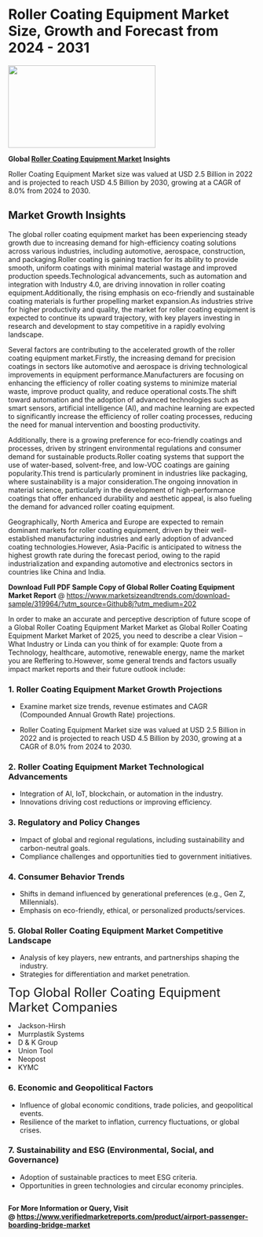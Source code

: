 <H1>Roller Coating Equipment Market Size, Growth and Forecast from 2024 - 2031</H1><img class="aligncenter size-medium wp-image-584254" src="https://thirdeyenews.in/wp-content/uploads/2024/09/Global-Market-Research-300x168.jpeg" alt="" width="300" height="168" /><p><strong>Global&nbsp;<a href="https://www.marketsizeandtrends.com/download-sample/319964/?utm_source=Github8j?utm_medium=202">Roller Coating Equipment Market</a> Insights</strong></p><p>Roller Coating Equipment Market size was valued at USD 2.5 Billion in 2022 and is projected to reach USD 4.5 Billion by 2030, growing at a CAGR of 8.0% from 2024 to 2030.</p><p><h2>Market Growth Insights</h2> <p>The global roller coating equipment market has been experiencing steady growth due to increasing demand for high-efficiency coating solutions across various industries, including automotive, aerospace, construction, and packaging.Roller coating is gaining traction for its ability to provide smooth, uniform coatings with minimal material wastage and improved production speeds.Technological advancements, such as automation and integration with Industry 4.0, are driving innovation in roller coating equipment.Additionally, the rising emphasis on eco-friendly and sustainable coating materials is further propelling market expansion.As industries strive for higher productivity and quality, the market for roller coating equipment is expected to continue its upward trajectory, with key players investing in research and development to stay competitive in a rapidly evolving landscape.</p> <p>Several factors are contributing to the accelerated growth of the roller coating equipment market.Firstly, the increasing demand for precision coatings in sectors like automotive and aerospace is driving technological improvements in equipment performance.Manufacturers are focusing on enhancing the efficiency of roller coating systems to minimize material waste, improve product quality, and reduce operational costs.The shift toward automation and the adoption of advanced technologies such as smart sensors, artificial intelligence (AI), and machine learning are expected to significantly increase the efficiency of roller coating processes, reducing the need for manual intervention and boosting productivity.</p> <p>Additionally, there is a growing preference for eco-friendly coatings and processes, driven by stringent environmental regulations and consumer demand for sustainable products.Roller coating systems that support the use of water-based, solvent-free, and low-VOC coatings are gaining popularity.This trend is particularly prominent in industries like packaging, where sustainability is a major consideration.The ongoing innovation in material science, particularly in the development of high-performance coatings that offer enhanced durability and aesthetic appeal, is also fueling the demand for advanced roller coating equipment.</p> <p>Geographically, North America and Europe are expected to remain dominant markets for roller coating equipment, driven by their well-established manufacturing industries and early adoption of advanced coating technologies.However, Asia-Pacific is anticipated to witness the highest growth rate during the forecast period, owing to the rapid industrialization and expanding automotive and electronics sectors in countries like China and India.</p> <p><span class=""><strong>Download Full PDF Sample Copy of Global Roller Coating Equipment Market Report</strong> @ <a href="https://www.marketsizeandtrends.com/download-sample/319964/?utm_source=Github8j?utm_medium=202" target="_blank">https://www.marketsizeandtrends.com/download-sample/319964/?utm_source=Github8j?utm_medium=202</a></span></p><p>In order to make an accurate and perceptive description of future scope of a Global&nbsp;Roller Coating Equipment Market Market as Global&nbsp;Roller Coating Equipment Market Market of 2025, you need to describe a clear Vision &ndash; What Industry or Linda can you think of for example: Quote from a Technology, healthcare, automotive, renewable energy, name the market you are Reffering to.However, some general trends and factors usually impact market reports and their future outlook include:</p><h3>1.&nbsp;<strong>Roller Coating Equipment Market Growth Projections</strong></h3><ul><li>Examine market size trends, revenue estimates and CAGR (Compounded Annual Growth Rate) projections.</li><li><p>Roller Coating Equipment Market size was valued at USD 2.5 Billion in 2022 and is projected to reach USD 4.5 Billion by 2030, growing at a CAGR of 8.0% from 2024 to 2030.</p></li></ul><h3>2.&nbsp;<strong>Roller Coating Equipment Market Technological Advancements</strong></h3><ul><li>Integration of AI, IoT, blockchain, or automation in the industry.</li><li>Innovations driving cost reductions or improving efficiency.</li></ul><h3>3.&nbsp;<strong>Regulatory and Policy Changes</strong></h3><ul><li>Impact of global and regional regulations, including sustainability and carbon-neutral goals.</li><li>Compliance challenges and opportunities tied to government initiatives.</li></ul><h3>4.&nbsp;<strong>Consumer Behavior Trends</strong></h3><ul><li>Shifts in demand influenced by generational preferences (e.g., Gen Z, Millennials).</li><li>Emphasis on eco-friendly, ethical, or personalized products/services.</li></ul><h3>5.&nbsp;<strong>Global Roller Coating Equipment Market Competitive Landscape</strong></h3><ul><li>Analysis of key players, new entrants, and partnerships shaping the industry.</li><li>Strategies for differentiation and market penetration.</li></ul><p data-pm-slice="1 1 []"><span style="color: inherit; font-family: inherit; font-size: 25px;">Top Global Roller Coating Equipment Market Companies</span></p><div class="" data-test-id=""><p><li>Jackson-Hirsh</li><li> Murrplastik Systems</li><li> D & K Group</li><li> Union Tool</li><li> Neopost</li><li> KYMC</li></p></div><h3>6.&nbsp;<strong>Economic and Geopolitical Factors</strong></h3><ul><li>Influence of global economic conditions, trade policies, and geopolitical events.</li><li>Resilience of the market to inflation, currency fluctuations, or global crises.</li></ul><h3>7.&nbsp;<strong>Sustainability and ESG (Environmental, Social, and Governance)</strong></h3><ul><li>Adoption of sustainable practices to meet ESG criteria.</li><li>Opportunities in green technologies and circular economy principles.</li></ul><h2><strong style="font-size: 14px;">For More Information or Query, Visit @&nbsp;</strong><a style="background-color: #ffffff; font-size: 14px;" href="https://www.marketsizeandtrends.com/report/roller-coating-equipment-market/" target="_blank">https://www.verifiedmarketreports.com/product/airport-passenger-boarding-bridge-market</a></h2>